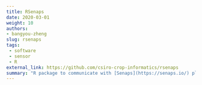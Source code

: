 ```yaml
---
title: RSenaps
date: 2020-03-01
weight: 10
authors:
- bangyou-zheng
slug: rsenaps
tags: 
 - software
 - sensor
 - R
external_link: https://github.com/csiro-crop-informatics/rsenaps
summary: "R package to communicate with [Senaps](https://senaps.io/) platform."
---
```


